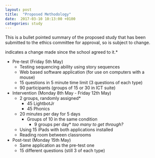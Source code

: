 ```yaml
---
layout: post
title:  "Proposed Methodology"
date:  2017-03-10 10:13:00 +0100
categories: study
---
```


This is a bullet pointed summary of the proposed study that has been submitted to the ethics committee for approval, so is subject to change.

indicates a change made since the school agreed to it.*

- Pre-test (Friday 5th May)
	- Testing sequencing ability using story sequences
	- Web based software application (for use on computers with a mouse)
	- 15 questions in 5 minute time limit (3 questions of each type)
	- 90 participants (groups of 15 or 30 in ICT suite)
- Intervention (Monday 8th May - Friday 12th May)
	- 2 groups, randomly assigned*
		- 45 LightbotJr
		- 45 Phonics
	- 20 minutes per day for 5 days
		- Groups of 10 in the same condition
			- 9 groups per day* *too many to get through?*
	- Using 15 iPads with both applications installed
	- Reading room between classrooms
- Post-test (Monday 15th May)
	- Same application as the pre-test one
	- 15 different questions (still 3 of each type)
